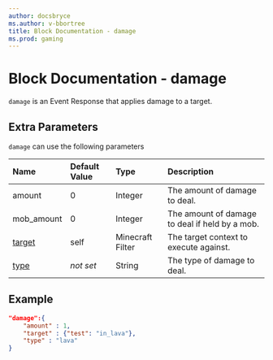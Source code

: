 ```yaml
---
author: docsbryce
ms.author: v-bbortree
title: Block Documentation - damage
ms.prod: gaming
---
```


# Block Documentation - damage

`damage` is an Event Response that applies damage to a target.

## Extra Parameters

`damage` can use the following parameters

|Name |Default Value  |Type  |Description  |
|:----------|:----------|:----------|:----------|
|amount| 0| Integer|  The amount of damage to deal. |
| mob_amount| 0 | Integer | The amount of damage to deal if held by a mob. |
|[target](../../../EntityReference/Examples/FilterList.md)| self| Minecraft Filter|  The target context to execute against. |
|[type](../../../EntityReference/Examples/Filters/has_damage.md#list-of-damage-types)|*not set* | String| The type of damage to deal. |

## Example

```json
"damage":{
    "amount" : 1,
    "target" : {"test": "in_lava"},
    "type" : "lava"
}
```
